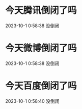 # 今天腾讯倒闭了吗

2023-10-1 0:58:38 没倒闭

# 今天微博倒闭了吗

2023-10-1 0:58:38 没倒闭

# 今天百度倒闭了吗

2023-10-1 0:58:40 没倒闭

